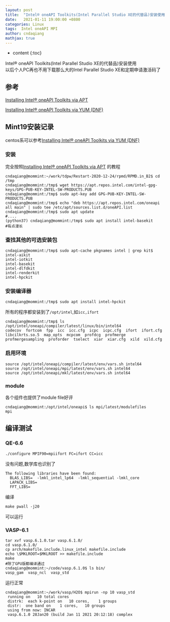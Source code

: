 ```yaml
---
layout: post
title:  "Intel® oneAPI Toolkits(Intel Parallel Studio XE的代替品)安装使用"
date:   2021-01-11 19:00:00 +0800
categories: Linux
tags:  Intel oneAPI MPI
author: cndaqiang
mathjax: true
---
```

* content
{:toc}

Intel® oneAPI Toolkits(Intel Parallel Studio XE的代替品)安装使用<br>
以后个人PC再也不用下载那么大的Intel Parallel Studio XE和定期申请激活码了







## 参考
[Installing Intel® oneAPI Toolkits via APT](https://software.intel.com/content/www/cn/zh/develop/articles/installing-intel-oneapi-toolkits-via-apt.html)

[Installing Intel® oneAPI Toolkits via YUM (DNF)](https://software.intel.com/content/www/us/en/develop/articles/installing-intel-oneapi-toolkits-via-yum.html)

## Mint19安装记录
centos系可以参考[Installing Intel® oneAPI Toolkits via YUM (DNF)](https://software.intel.com/content/www/us/en/develop/articles/installing-intel-oneapi-toolkits-via-yum.html)

### 安装
完全按照[Installing Intel® oneAPI Toolkits via APT](https://software.intel.com/content/www/cn/zh/develop/articles/installing-intel-oneapi-toolkits-via-apt.html)
的教程
```shell
cndaqiang@mommint:~/work/tdpw/Restart-2020-12-24/rpmd/RPMD.in_B2$ cd /tmp
cndaqiang@mommint:/tmp$ wget https://apt.repos.intel.com/intel-gpg-keys/GPG-PUB-KEY-INTEL-SW-PRODUCTS.PUB
cndaqiang@mommint:/tmp$ sudo apt-key add GPG-PUB-KEY-INTEL-SW-PRODUCTS.PUB
cndaqiang@mommint:/tmp$ echo "deb https://apt.repos.intel.com/oneapi all main" | sudo tee /etc/apt/sources.list.d/oneAPI.list
cndaqiang@mommint:/tmp$ sudo apt update
#....
(python37) cndaqiang@mommint:/tmp$ sudo apt install intel-basekit
#有点漫长
```
### 查找其他的可选安装包
```
cndaqiang@mommint:/tmp$ sudo apt-cache pkgnames intel | grep kit$
intel-aikit
intel-iotkit
intel-basekit
intel-dlfdkit
intel-renderkit
intel-hpckit
```
### 安装编译器
```
cndaqiang@mommint:/tmp$ sudo apt install intel-hpckit
```
所有的程序都安装到了`/opt/intel`,如`icc,ifort`
```
cndaqiang@mommint:/tmp$ ls /opt/intel/oneapi/compiler/latest/linux/bin/intel64
codecov  fortcom  fpp  icc  icc.cfg  icpc  icpc.cfg  ifort  ifort.cfg  libcilkrts.so.5  map_opts  mcpcom  profdcg  profmerge  profmergesampling  proforder  tselect  xiar  xiar.cfg  xild  xild.cfg
```
### 启用环境
```
source /opt/intel/oneapi/compiler/latest/env/vars.sh intel64
source /opt/intel/oneapi/mpi/latest/env/vars.sh intel64
source /opt/intel/oneapi/mkl/latest/env/vars.sh intel64
```

### module
各个组件也提供了module file好评
```
cndaqiang@mommint:/opt/intel/oneapi$ ls mpi/latest/modulefiles
mpi
```

## 编译测试
### QE-6.6
```
./configure MPIF90=mpiifort FC=ifort CC=icc
```
没有问题,数学库也识别了
```
The following libraries have been found:
  BLAS_LIBS=  -lmkl_intel_lp64  -lmkl_sequential -lmkl_core
  LAPACK_LIBS=
  FFT_LIBS=
```
编译
```
make pwall -j20
```
可以运行

### VASP-6.1
```
tar xvf vasp.6.1.0.tar vasp.6.1.0/
cd vasp.6.1.0/
cp arch/makefile.include.linux_intel makefile.include
echo \$MKLROOT=$MKLROOT >> makefile.include
make
#除了GPU版都编译通过
cndaqiang@mommint:~/code/vasp.6.1.0$ ls bin/
vasp_gam  vasp_ncl  vasp_std
```
运行正常
```
cndaqiang@mommint:~/work/vasp/H2O$ mpirun -np 10 vasp_std
 running on   10 total cores
 distrk:  each k-point on   10 cores,    1 groups
 distr:  one band on    1 cores,   10 groups
 using from now: INCAR
 vasp.6.1.0 28Jan20 (build Jan 11 2021 20:12:18) complex
```

